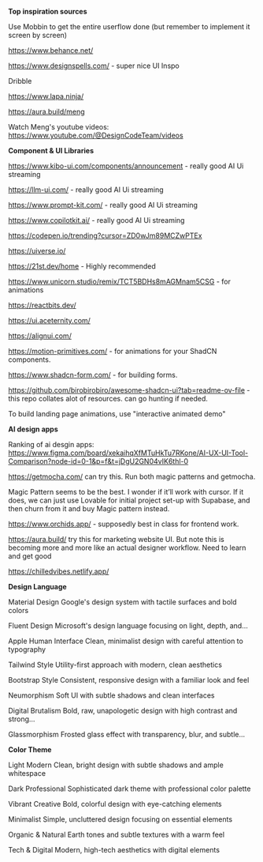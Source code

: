 **Top inspiration sources**

Use Mobbin to get the entire userflow done (but remember to implement it screen by screen)

https://www.behance.net/

https://www.designspells.com/ - super nice UI Inspo

Dribble

https://www.lapa.ninja/

https://aura.build/meng

Watch Meng's youtube videos: https://www.youtube.com/@DesignCodeTeam/videos

**Component & UI Libraries**

https://www.kibo-ui.com/components/announcement - really good AI Ui streaming

https://llm-ui.com/ - really good AI Ui streaming

https://www.prompt-kit.com/ - really good AI Ui streaming

https://www.copilotkit.ai/ - really good AI Ui streaming

https://codepen.io/trending?cursor=ZD0wJm89MCZwPTEx

https://uiverse.io/

https://21st.dev/home - Highly recommended

https://www.unicorn.studio/remix/TCT5BDHs8mAGMnam5CSG - for animations

https://reactbits.dev/

https://ui.aceternity.com/

https://alignui.com/

https://motion-primitives.com/ - for animations for your ShadCN components.

https://www.shadcn-form.com/ - for building forms.

https://github.com/birobirobiro/awesome-shadcn-ui?tab=readme-ov-file - this repo collates alot of resources. can go hunting if needed.

To build landing page animations, use "interactive animated demo"

**AI design apps**

Ranking of ai desgin apps: https://www.figma.com/board/xekaihqXfMTuHkTu7RKone/AI-UX-UI-Tool-Comparison?node-id=0-1&p=f&t=jDgU2GN04vIK6thl-0

https://getmocha.com/ can try this. Run both magic patterns and getmocha.

Magic Pattern seems to be the best. I wonder if it’ll work with cursor. If it does, we can just use Lovable for initial project set-up with Supabase, and then churn from it and buy Magic pattern instead.

https://www.orchids.app/ - supposedly best in class for frontend work.

https://aura.build/ try this for marketing website UI. But note this is becoming more and more like an actual designer workflow. Need to learn and get good

https://chilledvibes.netlify.app/

**Design Language**

Material Design
Google's design system with tactile surfaces and bold colors

Fluent Design
Microsoft's design language focusing on light, depth, and...

Apple Human Interface
Clean, minimalist design with careful attention to typography

Tailwind Style
Utility-first approach with modern, clean aesthetics

Bootstrap Style
Consistent, responsive design with a familiar look and feel

Neumorphism
Soft UI with subtle shadows and clean interfaces

Digital Brutalism
Bold, raw, unapologetic design with high contrast and strong...

Glassmorphism
Frosted glass effect with transparency, blur, and subtle...

**Color Theme**

Light Modern
Clean, bright design with subtle shadows and ample whitespace

Dark Professional
Sophisticated dark theme with professional color palette

Vibrant Creative
Bold, colorful design with eye-catching elements

Minimalist
Simple, uncluttered design focusing on essential elements

Organic & Natural
Earth tones and subtle textures with a warm feel

Tech & Digital
Modern, high-tech aesthetics with digital elements
